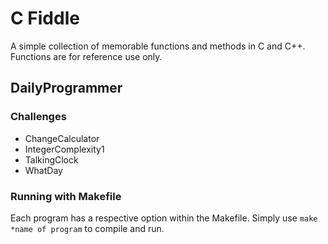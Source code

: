# C Fiddle
A simple collection of memorable functions and methods in C and C++.
Functions are for reference use only.

## DailyProgrammer
### Challenges
* ChangeCalculator
* IntegerComplexity1
* TalkingClock
* WhatDay

### Running with Makefile
Each program has a respective option within the Makefile. Simply use `make *name of program` to compile and run.
